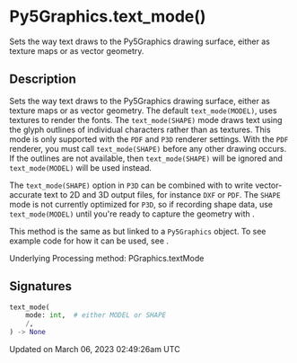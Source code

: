 # Py5Graphics.text_mode()

Sets the way text draws to the Py5Graphics drawing surface, either as texture maps or as vector geometry.

## Description

Sets the way text draws to the Py5Graphics drawing surface, either as texture maps or as vector geometry. The default `text_mode(MODEL)`, uses textures to render the fonts. The `text_mode(SHAPE)` mode draws text using the glyph outlines of individual characters rather than as textures. This mode is only supported with the `PDF` and `P3D` renderer settings. With the `PDF` renderer, you must call `text_mode(SHAPE)` before any other drawing occurs. If the outlines are not available, then `text_mode(SHAPE)` will be ignored and `text_mode(MODEL)` will be used instead.

The `text_mode(SHAPE)` option in `P3D` can be combined with [](py5graphics_begin_raw) to write vector-accurate text to 2D and 3D output files, for instance `DXF` or `PDF`. The `SHAPE` mode is not currently optimized for `P3D`, so if recording shape data, use `text_mode(MODEL)` until you're ready to capture the geometry with [](py5graphics_begin_raw).

This method is the same as [](sketch_text_mode) but linked to a `Py5Graphics` object. To see example code for how it can be used, see [](sketch_text_mode).

Underlying Processing method: PGraphics.textMode

## Signatures

```python
text_mode(
    mode: int,  # either MODEL or SHAPE
    /,
) -> None
```

Updated on March 06, 2023 02:49:26am UTC
